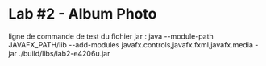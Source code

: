 
# Lab #2 - Album Photo

ligne de commande de test du fichier jar :
java --module-path JAVAFX_PATH/lib --add-modules javafx.controls,javafx.fxml,javafx.media -jar ./build/libs/lab2-e4206u.jar

